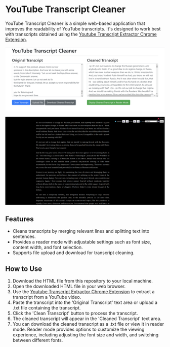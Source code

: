 # YouTube Transcript Cleaner

YouTube Transcript Cleaner is a simple web-based application that improves the readability of YouTube transcripts. It's designed to work best with transcripts obtained using the [Youtube Transcript Extractor Chrome Extension](https://chrome.google.com/webstore/detail/youtube-transcript-extrac/lclpibfglbkghjkdmpjkgehcnadcffdl).

![Screenshot1](https://github.com/Dicklesworthstone/youtube_transcript_cleaner/blob/main/Screenshot1_2023-07-18%2014_58_00-Transcript%20Cleaner.png?raw=true)

![Screenshot2](https://github.com/Dicklesworthstone/youtube_transcript_cleaner/blob/main/Screenshot2_2023-07-18%2014_58_06-Transcript%20Cleaner.png?raw=true)


## Features

- Cleans transcripts by merging relevant lines and splitting text into sentences.
- Provides a reader mode with adjustable settings such as font size, content width, and font selection.
- Supports file upload and download for transcript cleaning.

## How to Use

1. Download the HTML file from this repository to your local machine.
2. Open the downloaded HTML file in your web browser.
3. Use the [Youtube Transcript Extractor Chrome Extension](https://chrome.google.com/webstore/detail/youtube-transcript-extrac/lclpibfglbkghjkdmpjkgehcnadcffdl) to extract a transcript from a YouTube video.
4. Paste the transcript into the 'Original Transcript' text area or upload a .txt file containing the transcript.
5. Click the 'Clean Transcript' button to process the transcript.
6. The cleaned transcript will appear in the 'Cleaned Transcript' text area.
7. You can download the cleaned transcript as a .txt file or view it in reader mode. Reader mode provides options to customize the viewing experience, including adjusting the font size and width, and switching between different fonts.

